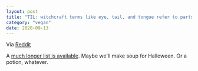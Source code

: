 ```yaml
---
layout: post
title: "TIL: witchcraft terms like eye, tail, and tongue refer to parts of herbs and plants"
category: "vegan"
date: 2020-09-13
---
```


Via [Reddit](https://www.reddit.com/r/vegan/comments/iprj21/today_i_learned_that_witchcraft_is_actually_vegan/)

A [much longer list is available](http://www.tryskelion.com/herbs_old_world_names_for_herbs.html).  Maybe we'll make soup for Halloween.  Or a potion, whatever.
